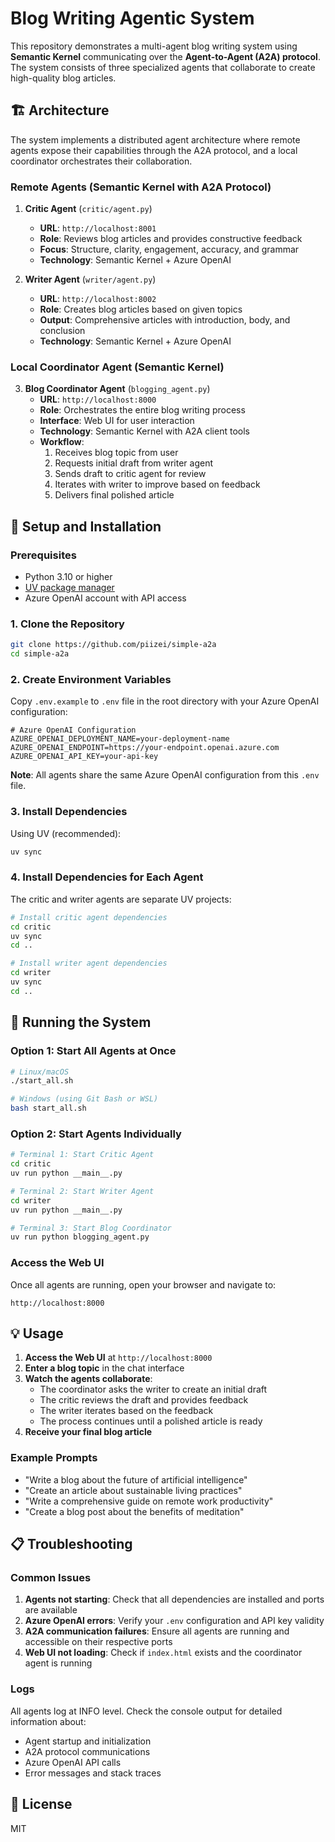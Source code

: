 # Blog Writing Agentic System

This repository demonstrates a multi-agent blog writing system using  **Semantic Kernel** communicating over the **Agent-to-Agent (A2A) protocol**. The system consists of three specialized agents that collaborate to create high-quality blog articles.

## 🏗️ Architecture

The system implements a distributed agent architecture where remote agents expose their capabilities through the A2A protocol, and a local coordinator orchestrates their collaboration.

### Remote Agents (Semantic Kernel with A2A Protocol)

1. **Critic Agent** (`critic/agent.py`)
   - **URL**: `http://localhost:8001`
   - **Role**: Reviews blog articles and provides constructive feedback
   - **Focus**: Structure, clarity, engagement, accuracy, and grammar
   - **Technology**: Semantic Kernel + Azure OpenAI

2. **Writer Agent** (`writer/agent.py`)
   - **URL**: `http://localhost:8002`
   - **Role**: Creates blog articles based on given topics
   - **Output**: Comprehensive articles with introduction, body, and conclusion
   - **Technology**: Semantic Kernel + Azure OpenAI

### Local Coordinator Agent (Semantic Kernel)

3. **Blog Coordinator Agent** (`blogging_agent.py`)
   - **URL**: `http://localhost:8000`
   - **Role**: Orchestrates the entire blog writing process
   - **Interface**: Web UI for user interaction
   - **Technology**: Semantic Kernel with A2A client tools
   - **Workflow**:
     1. Receives blog topic from user
     2. Requests initial draft from writer agent
     3. Sends draft to critic agent for review
     4. Iterates with writer to improve based on feedback
     5. Delivers final polished article


## 🚀 Setup and Installation

### Prerequisites

- Python 3.10 or higher
- [UV package manager](https://docs.astral.sh/uv/) 
- Azure OpenAI account with API access

### 1. Clone the Repository

```bash
git clone https://github.com/piizei/simple-a2a
cd simple-a2a
```

### 2. Create Environment Variables

Copy `.env.example` to  `.env` file in the root directory with your Azure OpenAI configuration:

```env
# Azure OpenAI Configuration
AZURE_OPENAI_DEPLOYMENT_NAME=your-deployment-name
AZURE_OPENAI_ENDPOINT=https://your-endpoint.openai.azure.com
AZURE_OPENAI_API_KEY=your-api-key
```

**Note**: All agents share the same Azure OpenAI configuration from this `.env` file.

### 3. Install Dependencies

Using UV (recommended):
```bash
uv sync
```


### 4. Install Dependencies for Each Agent

The critic and writer agents are separate UV projects:

```bash
# Install critic agent dependencies
cd critic
uv sync
cd ..

# Install writer agent dependencies
cd writer
uv sync
cd ..
```

## 🎯 Running the System

### Option 1: Start All Agents at Once

```bash
# Linux/macOS
./start_all.sh

# Windows (using Git Bash or WSL)
bash start_all.sh
```

### Option 2: Start Agents Individually

```bash
# Terminal 1: Start Critic Agent
cd critic
uv run python __main__.py

# Terminal 2: Start Writer Agent
cd writer
uv run python __main__.py

# Terminal 3: Start Blog Coordinator
uv run python blogging_agent.py
```

### Access the Web UI

Once all agents are running, open your browser and navigate to:
```
http://localhost:8000
```

## 💡 Usage

1. **Access the Web UI** at `http://localhost:8000`
2. **Enter a blog topic** in the chat interface
3. **Watch the agents collaborate**:
   - The coordinator asks the writer to create an initial draft
   - The critic reviews the draft and provides feedback
   - The writer iterates based on the feedback
   - The process continues until a polished article is ready
4. **Receive your final blog article**

### Example Prompts

- "Write a blog about the future of artificial intelligence"
- "Create an article about sustainable living practices"
- "Write a comprehensive guide on remote work productivity"
- "Create a blog post about the benefits of meditation"

## 📋 Troubleshooting

### Common Issues

1. **Agents not starting**: Check that all dependencies are installed and ports are available
2. **Azure OpenAI errors**: Verify your `.env` configuration and API key validity
3. **A2A communication failures**: Ensure all agents are running and accessible on their respective ports
4. **Web UI not loading**: Check if `index.html` exists and the coordinator agent is running

### Logs

All agents log at INFO level. Check the console output for detailed information about:
- Agent startup and initialization
- A2A protocol communications
- Azure OpenAI API calls
- Error messages and stack traces

## 📄 License

MIT
